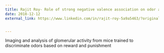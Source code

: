 ```yaml
---
title: Rajit Roy- Role of strong negative valence association on odor attention
date: 2018-12-12
external_link: https://www.linkedin.com/in/rajit-roy-5a9a5463/?originalSubdomain=in


---
```


Imaging and analysis of glomerular activity from mice trained to discriminate odors based on reward and punishment
<!--more-->